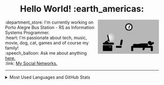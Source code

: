 <h1 align="center">Hello World! :earth_americas:</h1>

<img src="https://github.com/lucasrmagalhaes/lucasrmagalhaes/blob/master/assets/days.gif" min-width="200px" max-width="400px" width="200px" align="right" alt="Learning">

<p>
  :department_store: I'm currently working on Porto Alegre Bus Station - RS as Information Systems Programmer.<br />
  :heart: I'm passionate about tech, music, movie, dog, cat, games and of course my family!<br />
  :speech_balloon: Ask me about anything <a href="https://github.com/lucasrmagalhaes/lucasrmagalhaes/issues">here.</a><br />
  :link: <a href="https://linktr.ee/lucasrmagalhaes">My Social Networks.</a><br />
</p>

<hr />

<details>
  <summary>Most Used Languages and GitHub Stats</summary>
  <div>
    <div align="left">
      <img src="https://github-readme-stats.vercel.app/api/top-langs/?username=lucasrmagalhaes&langs_count=20&layout=compact">
      <img src="https://github-readme-stats.vercel.app/api?username=lucasrmagalhaes&show_icons=true&theme=highcontrast">
    </div>
</details>
